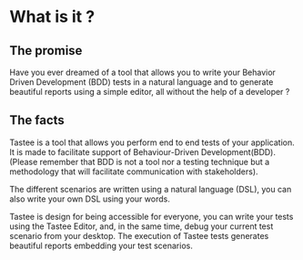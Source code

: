# What is it ?
## The promise
Have you ever dreamed of a tool that allows you to write your Behavior Driven Development (BDD) tests in a natural language and to generate beautiful reports using a simple editor, all without the help of a developer ?

## The facts
Tastee is a tool that allows you perform end to end tests of your application. It is made to facilitate support of Behaviour-Driven Development(BDD).  
(Please remember that BDD is not a tool nor a testing technique but a methodology that will facilitate communication with stakeholders).

The different scenarios are written using a natural language (DSL), you can also write your own DSL using your words.

Tastee is design for being accessible for everyone, you can write your tests using the Tastee Editor, and, in the same time, debug your current test scenario from your desktop.
The execution of Tastee tests generates beautiful reports embedding your test scenarios.
